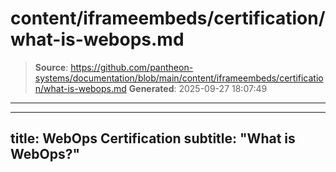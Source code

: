 # content/iframeembeds/certification/what-is-webops.md

> **Source**: https://github.com/pantheon-systems/documentation/blob/main/content/iframeembeds/certification/what-is-webops.md
> **Generated**: 2025-09-27 18:07:49

---

---
title: WebOps Certification
subtitle: "What is WebOps?"
---

<Partial file="certification-guide/what-is-webops.md" />
